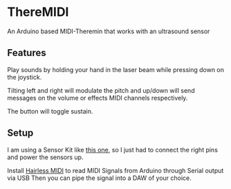 # ThereMIDI
 An Arduino based MIDI-Theremin that works with an ultrasound sensor

## Features
Play sounds by holding your hand in the laser beam while pressing down on the joystick. 

Tilting left and right will modulate the pitch and up/down will send messages on the volume or effects MIDI channels respectively.

The button will toggle sustain.

## Setup
I am using a Sensor Kit like [this one](https://www.sunfounder.com/product-37-modules-sensor-kit-v1-0-for-arduino.html), so I just had to connect the right pins and power the sensors up.

Install [Hairless MIDI](http://projectgus.github.io/hairless-midiserial/) to read MIDI Signals from Arduino through Serial output via USB
Then you can pipe the signal into a DAW of your choice.
